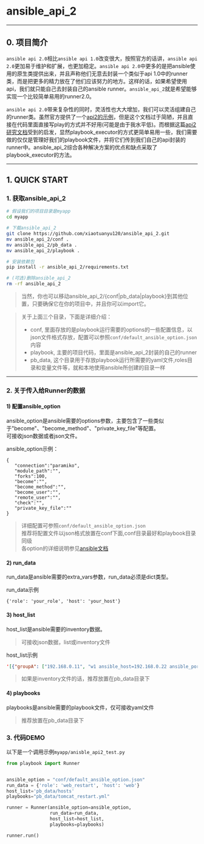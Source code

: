 # ansible_api_2

---

## 0. 项目简介
`ansible api 2.0`相比`ansible api 1.0`改变很大，按照官方的话讲，`ansible api 2.0`更加易于维护和扩展，也更加稳定。`ansible api 2.0`中更多的是把ansible使用的原生类提供出来，并且声称他们无意去封装一个类似于api 1.0中的runner类，而是把更多的精力放在了他们应该努力的地方。这样的话，如果希望使用api，我们就只能自己去封装自己的ansible runner。`ansible_api_2`就是希望能够实现一个比较简单易用的runner2.0。

`ansible api 2.0`带来复杂性的同时，灵活性也大大增加，我们可以灵活组建自己的runner类。虽然官方提供了一个[api2的示例](http://docs.ansible.com/ansible/dev_guide/developing_api.html)，但是这个文档过于简陋，并且直接在代码里面直接写play的方式并不好用(可能是由于我水平低)。而根据这篇[api2研究文档](https://serversforhackers.com/running-ansible-2-programmatically)受到的启发，显然playbook_executor的方式更简单易用一些，我们需要做的仅仅是管理好我们的playbook文件，并将它们传到我们自己的api封装的runner中。ansible_api_2综合各种解决方案的优点和缺点采取了playbook_executor的方法。

---
## 1. QUICK START
### 1. 获取ansible_api_2
``` bash
# 假设我们的项目目录是myapp
cd myapp

# 下载ansible_api_2
git clone https://github.com/xiaotuanyu120/ansible_api_2.git
mv ansible_api_2/conf .
mv ansible_api_2/pb_data .
mv ansible_api_2/playbook .

# 安装依赖包
pip install -r ansible_api_2/requirements.txt

# (可选)删除ansible_api_2
rm -rf ansible_api_2
```
> 当然，你也可以移动ansible_api_2/{conf|pb_data|playbook}到其他位置，只要确保它在你的项目中，并且你可以import它。

> 关于上面三个目录，下面是详细介绍：
> - conf, 里面存放的是playbook运行需要的options的一些配置信息，以json文件格式存放，配置可以参照`conf/default_ansible_option.json`内容
> - playbook, 主要的项目代码，里面是ansible_api_2封装的自己的runner
> - pb_data, 这个目录用于存放playbook运行所需要的yaml文件,roles目录和变量文件等，就和本地使用ansible所创建的目录一样

---

### 2. 关于传入给Runner的数据
#### 1) 配置ansible_option
ansible_option是ansible需要的options参数，主要包含了一些类似于"become"、"become_method"、"private_key_file"等配置。  
可接收json数据或者json文件。  

ansible_option示例：
```
{
   "connection":"paramiko",
   "module_path":"",
   "forks":100,
   "become":"",
   "become_method":"",
   "become_user":"",
   "remote_user":"",
   "check":"",
   "private_key_file":""
}
```
> 详细配置可参照`conf/default_ansible_option.json`  
推荐将配置文件以json格式放置在conf下面,conf目录最好和playbook目录同级  
各option的详细说明参见[ansible文档](http://docs.ansible.com/ansible/intro_configuration.html)

#### 2) run_data
run_data是ansible需要的extra_vars参数，run_data必须是dict类型。  

run_data示例
```
{'role': 'your_role', 'host': 'your_host'}
```

#### 3) host_list
host_list是ansible需要的inventory数据。  
> 可接收json数据，list或inventory文件  

host_list示例
``` json
'[{"groupA": ["192.168.0.11", "w1 ansible_host=192.168.0.22 ansible_port=222"]}, {"groupB": ["192.168.0.11"]}, "192.168.0.1"]'
```
> 如果是inventory文件的话，推荐放置在pb_data目录下

#### 4) playbooks
playbooks是ansible需要的playbook文件，仅可接收yaml文件
> 推荐放置在pb_data目录下

### 3. 代码DEMO
以下是一个调用示例`myapp/anisble_api2_test.py`
``` python
from playbook import Runner


ansible_option = "conf/default_ansible_option.json"
run_data = {'role': 'web_restart', 'host': 'web'}
host_list='pb_data/hosts'
playbooks="pb_data/tomcat_restart.yml"

runner = Runner(ansible_option=ansible_option,
                run_data=run_data,
                host_list=host_list,
                playbooks=playbooks)

runner.run()
```
